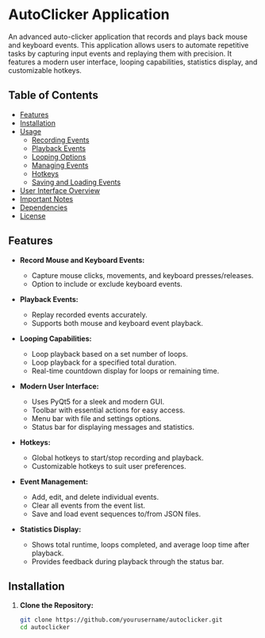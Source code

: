 # AutoClicker Application

An advanced auto-clicker application that records and plays back mouse and keyboard events. This application allows users to automate repetitive tasks by capturing input events and replaying them with precision. It features a modern user interface, looping capabilities, statistics display, and customizable hotkeys.

## Table of Contents

- [Features](#features)
- [Installation](#installation)
- [Usage](#usage)
  - [Recording Events](#recording-events)
  - [Playback Events](#playback-events)
  - [Looping Options](#looping-options)
  - [Managing Events](#managing-events)
  - [Hotkeys](#hotkeys)
  - [Saving and Loading Events](#saving-and-loading-events)
- [User Interface Overview](#user-interface-overview)
- [Important Notes](#important-notes)
- [Dependencies](#dependencies)
- [License](#license)

## Features

- **Record Mouse and Keyboard Events:**
  - Capture mouse clicks, movements, and keyboard presses/releases.
  - Option to include or exclude keyboard events.

- **Playback Events:**
  - Replay recorded events accurately.
  - Supports both mouse and keyboard event playback.

- **Looping Capabilities:**
  - Loop playback based on a set number of loops.
  - Loop playback for a specified total duration.
  - Real-time countdown display for loops or remaining time.

- **Modern User Interface:**
  - Uses PyQt5 for a sleek and modern GUI.
  - Toolbar with essential actions for easy access.
  - Menu bar with file and settings options.
  - Status bar for displaying messages and statistics.

- **Hotkeys:**
  - Global hotkeys to start/stop recording and playback.
  - Customizable hotkeys to suit user preferences.

- **Event Management:**
  - Add, edit, and delete individual events.
  - Clear all events from the event list.
  - Save and load event sequences to/from JSON files.

- **Statistics Display:**
  - Shows total runtime, loops completed, and average loop time after playback.
  - Provides feedback during playback through the status bar.

## Installation

1. **Clone the Repository:**

   ```bash
   git clone https://github.com/yourusername/autoclicker.git
   cd autoclicker
